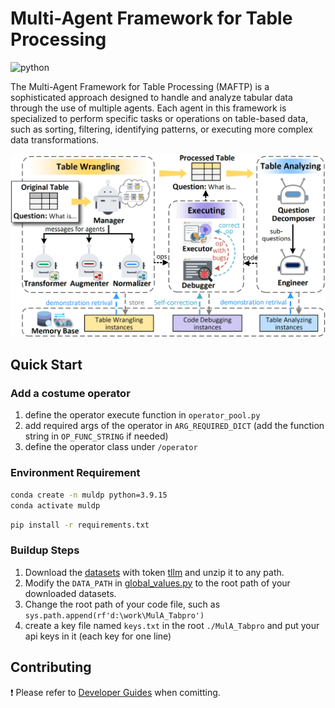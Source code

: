# Multi-Agent Framework for Table Processing

![python](https://img.shields.io/badge/python-3.9.15-blue)

The Multi-Agent Framework for Table Processing (MAFTP) is a sophisticated approach designed to handle and analyze tabular data through the use of multiple agents. Each agent in this framework is specialized to perform specific tasks or operations on table-based data, such as sorting, filtering, identifying patterns, or executing more complex data transformations.

![figure](./figs/v3.1.png)

## Quick Start

### Add a costume operator

1. define the operator execute function in `operator_pool.py`
2. add required args of the operator in `ARG_REQUIRED_DICT`  (add the function string in `OP_FUNC_STRING` if needed)
3. define the operator class under `/operator`

### Environment Requirement

```bash
conda create -n muldp python=3.9.15
conda activate muldp
```

```bash
pip install -r requirements.txt
```

### Buildup Steps

1. Download the [datasets](https://pan.baidu.com/s/1osqtqDQVOBIQC4sjlnPFEA?pwd=tllm) with token <u>tllm</u> and unzip it to any path.
2. Modify the `DATA_PATH` in [global_values.py](./src/global_values.py) to the root path of your downloaded datasets.
3. Change the root path of your code file, such as `sys.path.append(rf'd:\work\MulA_Tabpro')`
4. create a key file named `keys.txt` in the root `./MulA_Tabpro` and put your api keys in it (each key for one line)

## Contributing

:heavy_exclamation_mark: Please refer to [Developer Guides](https://matchbench.github.io/md_file/DeveloperGuides.html) when comitting.